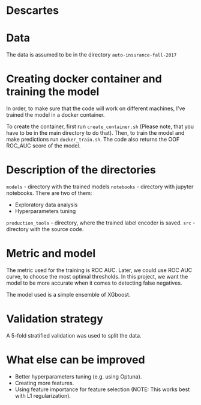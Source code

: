 # Descartes

# Data
The data is assumed to be in the directory ```auto-insurance-fall-2017```

# Creating docker container and training the model
In order, to make sure that the code will work on different machines, I've trained
the model in a docker container.

To create the container, first run ```create_container.sh``` (Please note, that you have to be in the main directory to do that). Then, to train the model and make predictions run ```docker_train.sh```. The code also returns the OOF ROC_AUC score of the model.

# Description of the directories
```models``` - directory with the trained models
```notebooks``` - directory with jupyter notebooks. There are two of them:
- Exploratory data analysis
- Hyperparameters tuning

```production_tools``` - directory, where the trained label encoder is saved.
```src``` - directory with the source code.

# Metric and model
The metric used for the training is ROC AUC. Later, we could use ROC AUC curve, to choose the most optimal thresholds. In this project, we want the model to be more accurate when it comes to detecting false negatives.

The model used is a simple ensemble of XGboost.

# Validation strategy
A 5-fold stratified validation was used to split the data.

# What else can be improved
- Better hyperparameters tuning (e.g. using Optuna).
- Creating more features.
- Using feature importance for feature selection (NOTE: This works best with L1 regularization).
